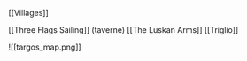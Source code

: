 [[Villages]]

[[Three Flags Sailing]] (taverne)
[[The Luskan Arms]]
[[Triglio]]

![[targos_map.png]]